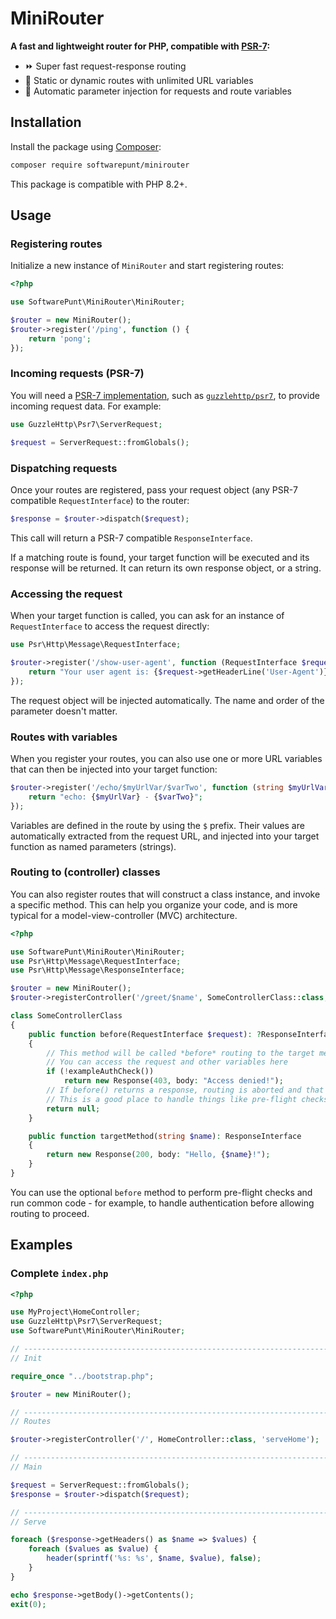 # MiniRouter
**A fast and lightweight router for PHP, compatible with [PSR-7](https://www.php-fig.org/psr/psr-7/):**

- ⏩ Super fast request-response routing
- 🌟 Static or dynamic routes with unlimited URL variables
- 💉 Automatic parameter injection for requests and route variables

## Installation
Install the package using [Composer](https://getcomposer.org/):

```bash
composer require softwarepunt/minirouter
```

This package is compatible with PHP 8.2+.

## Usage

### Registering routes
Initialize a new instance of `MiniRouter` and start registering routes:

```php
<?php

use SoftwarePunt\MiniRouter\MiniRouter;

$router = new MiniRouter();
$router->register('/ping', function () {
    return 'pong';
});

```

### Incoming requests (PSR-7)
You will need a [PSR-7 implementation](https://packagist.org/providers/psr/http-message-implementation), such as [`guzzlehttp/psr7`](https://packagist.org/packages/guzzlehttp/psr7), to provide incoming request data. For example:

```php
use GuzzleHttp\Psr7\ServerRequest;

$request = ServerRequest::fromGlobals();
```

### Dispatching requests

Once your routes are registered, pass your request object (any PSR-7 compatible `RequestInterface`) to the router:

```php
$response = $router->dispatch($request);
```

This call will return a PSR-7 compatible `ResponseInterface`.

If a matching route is found, your target function will be executed and its response will be returned. It can return its own response object, or a string.

### Accessing the request
When your target function is called, you can ask for an instance of `RequestInterface` to access the request directly:

```php
use Psr\Http\Message\RequestInterface;

$router->register('/show-user-agent', function (RequestInterface $request) {
    return "Your user agent is: {$request->getHeaderLine('User-Agent')}";
});
```

The request object will be injected automatically. The name and order of the parameter doesn't matter.

### Routes with variables
When you register your routes, you can also use one or more URL variables that can then be injected into your target function:

```php
$router->register('/echo/$myUrlVar/$varTwo', function (string $myUrlVar, string $varTwo) {
    return "echo: {$myUrlVar} - {$varTwo}";
});
```

Variables are defined in the route by using the `$` prefix. Their values are automatically extracted from the request URL, and injected into your target function as named parameters (strings).

### Routing to (controller) classes
You can also register routes that will construct a class instance, and invoke a specific method. This can help you organize your code, and is more typical for a model-view-controller (MVC) architecture.

```php
<?php

use SoftwarePunt\MiniRouter\MiniRouter;
use Psr\Http\Message\RequestInterface;
use Psr\Http\Message\ResponseInterface;

$router = new MiniRouter();
$router->registerController('/greet/$name', SomeControllerClass::class, "targetMethod");

class SomeControllerClass
{
    public function before(RequestInterface $request): ?ResponseInterface
    {
        // This method will be called *before* routing to the target method
        // You can access the request and other variables here
        if (!exampleAuthCheck())
            return new Response(403, body: "Access denied!");
        // If before() returns a response, routing is aborted and that response is returned
        // This is a good place to handle things like pre-flight checks and authentication
        return null;
    }

    public function targetMethod(string $name): ResponseInterface
    {
        return new Response(200, body: "Hello, {$name}!");
    }
}
```

You can use the optional `before` method to perform pre-flight checks and run common code - for example, to handle authentication before allowing routing to proceed.

## Examples

### Complete `index.php`

```php
<?php

use MyProject\HomeController;
use GuzzleHttp\Psr7\ServerRequest;
use SoftwarePunt\MiniRouter\MiniRouter;

// ---------------------------------------------------------------------------------------------------------------------
// Init

require_once "../bootstrap.php";

$router = new MiniRouter();

// ---------------------------------------------------------------------------------------------------------------------
// Routes

$router->registerController('/', HomeController::class, 'serveHome');

// ---------------------------------------------------------------------------------------------------------------------
// Main

$request = ServerRequest::fromGlobals();
$response = $router->dispatch($request);

// ---------------------------------------------------------------------------------------------------------------------
// Serve

foreach ($response->getHeaders() as $name => $values) {
    foreach ($values as $value) {
        header(sprintf('%s: %s', $name, $value), false);
    }
}

echo $response->getBody()->getContents();
exit(0);
```
